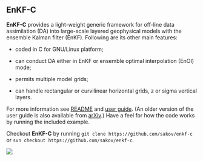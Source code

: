 ## EnKF-C ##

**EnKF-C** provides a light-weight generic framework for off-line data assimilation (DA) into large-scale layered geophysical models with the ensemble Kalman filter (EnKF).
Following are its other main features:

- coded in C for GNU/Linux platform;

- can conduct DA either in EnKF or ensemble optimal interpolation (EnOI) mode;

- permits multiple model grids;

- can handle rectangular or curvilinear horizontal grids, z or sigma vertical layers.

For more information see [README](https://github.com/sakov/enkf-c/blob/master/enkf/README) and [user guide](https://github.com/sakov/enkf-c/blob/master/enkf/doc/enkf-userguide.pdf). (An older version of the user guide is also available from [arXiv](http://arxiv.org/abs/1410.1233).) Have a feel for how the code works by running the included example.

Checkout **EnKF-C** by running `git clone https://github.com/sakov/enkf-c`
or `svn checkout https://github.com/sakov/enkf-c`.

![](sss-spread.png)
